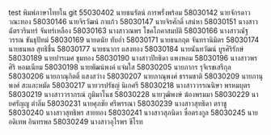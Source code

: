 ﻿test พิมพ์ภาษาไทยใน git
55030402	นายธนรัตน์  การพรั่งพร้อม
58030142	 นายจักรดาว  วณะทอง
58030146	 นายจิรวัฒน์  กาแก้ว
58030147	 นายจิรศักดิ์  เสน่หา
58030151	 นางสาวฉัตรวรินทร์  จันทร์เหลือง
58030163	 นางสาวณพร  โชคโภคาสมบัติ
58030166	 นางสาวณัฐวรรณ  ขันธุปัทม์
58030169	 นายดนัย  ทับอ่ำ
58030171	 นายธนกฤต  จันทรานิมิตร
58030174	 นายธนพล  สุทธิชื่น
58030177	 นายธนากร  แสงทอง
58030184	 นายนันทวัฒน์  บูรศิริรักษ์
58030189	 นายปารเมศ  ขุมทอง
58030190	 นางสาวปิยธิดา  แพงหอม
58030196	 นางสาวพรศิริ  หอมเนียม
58030198	 นายพัฒน์พงค์  แจ่มใส
58030205	 นายภากร  รุจิเรขเสรีกุล
58030206	 นายภาณุกิตติ์  แสงสว่าง
58030207	 นายภาณุพงศ์  ธรรมชาติ
58030209	 นายภานุพงศ์  สะและหมัด
58030217	 นายวรปรัชญ์  นิเกศรี
58030218	 นางสาววรรณนิษา  พรหมบุตร
58030219	 นางสาววราภรณ์  ภูมิมาโนช
58030228	 นายวุฒิพงษ์  ฆ้องพรมมา
58030229	 นายศรัญญู  ตำลิ่ม
58030231	 นายศุภชัย  ศรีพรรณา
58030239	 นางสาวสุทธิดา  ตราชู
58030240	 นางสาวสุทธิพร  สายทอง
58030241	 นางสาวสุภนิดา  ซื่อตรงกูล
58030245	 นายอดิเทพ  อินทรพล
58030249	 นางสาวอุไรพร  ขีโรท
